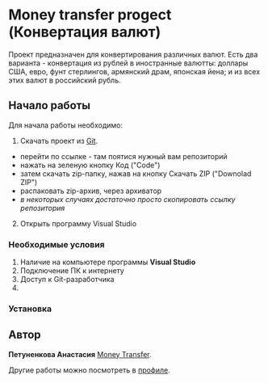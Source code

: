 
# Money transfer progect (Конвертация валют)

Проект предназначен для конвертирования различных валют. Есть два варианта - конвертация из рублей в иностранные валютты: доллары США, евро, фунт стерлингов, армянский драм, японская йена; и из всех этих валют в российский рубль.

## Начало работы

Для начала работы необходимо:
1. Скачать проект из [Git](https://github.com/apetunenkovaa).
* перейти по ссылке - там поятися нужный вам репозиторий
* нажать на зеленую кнопку Код ("Code")
* затем скачать zip-папку, нажав на кнопку Скачать ZIP ("Downolad ZIP")
* распаковать zip-архив, через архиватор
* *в некоторых случаях достаточно просто скопировать ссылку репозитория* 

2. Открыть программу Visual Studio 


### Необходимые условия

1. Наличие на компьютере программы **Visual Studio**
2. Подключение ПК к интернету
3. Доступ к Git-разработчика
4. 
### Установка




## Автор

 **Петуненкова Анастасия** [Money Transfer](https://github.com/apetunenkovaa/money-transfer).

Другие работы можно посмотреть в [профиле](https://github.com/apetunenkovaa).
